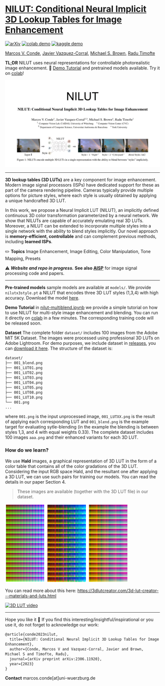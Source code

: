 # [NILUT: Conditional Neural Implicit 3D Lookup Tables for Image Enhancement](https://arxiv.org/abs/2306.11920)

[![arXiv](https://img.shields.io/badge/arXiv-Paper-<COLOR>.svg)](https://arxiv.org/abs/2306.11920)
[<a href="https://colab.research.google.com/drive/1lvhM-QZd2Lc1B3xohHuwJxicHWCrwdws?usp=sharing"><img src="https://colab.research.google.com/assets/colab-badge.svg" alt="colab demo"></a>](https://colab.research.google.com/drive/1lvhM-QZd2Lc1B3xohHuwJxicHWCrwdws?usp=sharing)
[<a href="https://colab.research.google.com/drive/1lvhM-QZd2Lc1B3xohHuwJxicHWCrwdws?usp=sharing"><img src="https://upload.wikimedia.org/wikipedia/commons/7/7c/Kaggle_logo.png?20140912155123" alt="kaggle demo" width=50></a>](https://colab.research.google.com/drive/1lvhM-QZd2Lc1B3xohHuwJxicHWCrwdws?usp=sharing)


[Marcos V. Conde](https://scholar.google.com/citations?user=NtB1kjYAAAAJ&hl=en), [Javier Vazquez-Corral](https://scholar.google.com/citations?user=gjnuPMoAAAAJ&hl=en), [Michael S. Brown](https://scholar.google.com/citations?hl=en&user=Gv1QGSMAAAAJ), [Radu Timofte](https://scholar.google.com/citations?user=u3MwH5kAAAAJ&hl=en)


**TL;DR** NILUT uses neural representations for controllable photorealistic image enhancement. 🚀 [Demo Tutorial](nilut-multiblend.ipynb) and pretrained models available. Try it on [colab](https://colab.research.google.com/drive/1lvhM-QZd2Lc1B3xohHuwJxicHWCrwdws?usp=sharing)!


<img src="media/nilut-intro.gif" alt="NILUT" width="800"> 

----

**3D lookup tables (3D LUTs)** are a key component for image enhancement. Modern image signal processors (ISPs) have dedicated support for these as part of the camera rendering pipeline. Cameras typically provide multiple options for picture styles, where each style is usually obtained by applying a unique handcrafted 3D LUT.

In this work, we propose a Neural Implicit LUT (NILUT), an implicitly defined continuous 3D color transformation parameterized by a neural network. We show that NILUTs are capable of accurately emulating real 3D LUTs. Moreover, a NILUT can be extended to incorporate multiple styles into a single network with the ability to blend styles implicitly. Our novel approach is **memory-efficient, controllable** and can complement previous methods, including **learned ISPs**.


✏️ **Topics** Image Enhancement, Image Editing, Color Manipulation, Tone Mapping, Presets

⚠️ ***Website and repo in progress.*** **See also [AISP](https://github.com/mv-lab/AISP)** for image signal processing code and papers.

----

**Pre-trained models** sample models are available at `models/`. We provide `nilutx3style.pt` a NILUT that encodes three 3D LUT styles (1,3,4) with high accuracy. Download the model [here](https://github.com/mv-lab/nilut/blob/main/models/nilutx3style.pt).

**Demo Tutorial** in [nilut-multiblend.ipynb](nilut-multiblend.ipynb) we provide a simple tutorial on how to use NILUT for multi-style image enhancement and blending. You can run it directly on [colab](https://colab.research.google.com/drive/1lvhM-QZd2Lc1B3xohHuwJxicHWCrwdws?usp=sharing) in a few minutes. The corresponding training code will be released soon.

**Dataset** The complete folder `dataset/` includes 100 images from the Adobe MIT 5K Dataset. The images were processed using professional 3D LUTs on Adobe Lightroom. For demo purposes, we include dataset in [releases](https://github.com/mv-lab/nilut/releases/), you can [download it here](https://github.com/mv-lab/nilut/releases/download/v0/dataset.zip). The structure of the dataset is:

```
dataset/
├── 001_blend.png
├── 001_LUT01.png
├── 001_LUT02.png
├── 001_LUT03.png
├── 001_LUT04.png
├── 001_LUT05.png
├── 001_LUT08.png
├── 001_LUT10.png
└── 001.png
...
```

where `001.png` is the input unprocessed image, `001_LUTXX.png` is the result of applying each corresponding LUT and `001_blend.png` is the example target for evaluating sytle-blending (in the example the blending is between styles 1,3, and 4 with equal weights 0.33). 
The complete dataset includes 100 images `aaa.png` and their enhanced variants for each 3D LUT.


### How do we learn?

We use **Hald** images, a graphical representation of 3D LUT in the form of a color table that contains all of the color gradations of the 3D LUT. Considering the input RGB space Hald, and the resultant one after applying a 3D LUT, we can use such pairs for training our models. You can read the details in our paper Section 4. 

> These images are available (together with the 3D LUT file) in our dataset.

<img src="media/halts.png" alt="NILUT" width="400"> 

You can read more about this here: https://3dlutcreator.com/3d-lut-creator---materials-and-luts.html

<a href="https://www.youtube.com/watch?v=3ZpbUOGDWLE&t"><img src="https://i.imgur.com/X3amc79.png" alt="3D LUT video" width="400"></a>


----

Hope you like it 🤗 If you find this interesting/insightful/inspirational or you use it, do not forget to acknowledge our work:

```
@article{conde2023nilut,
  title={NILUT: Conditional Neural Implicit 3D Lookup Tables for Image Enhancement},
  author={Conde, Marcos V and Vazquez-Corral, Javier and Brown, Michael S and Timofte, Radu},
  journal={arXiv preprint arXiv:2306.11920},
  year={2023}
}
```

**Contact** marcos.conde[at]uni-wuerzburg.de

